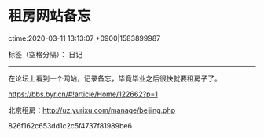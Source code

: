 # 租房网站备忘 
ctime:2020-03-11 13:13:07 +0900|1583899987

标签（空格分隔）： 日记

---

在论坛上看到一个网站，记录备忘，毕竟毕业之后很快就要租房子了。

https://bbs.byr.cn/#!article/Home/122662?p=1

北京租房：http://uz.yurixu.com/manage/beijing.php

826f162c653dd1c2c5f4737f81989be6